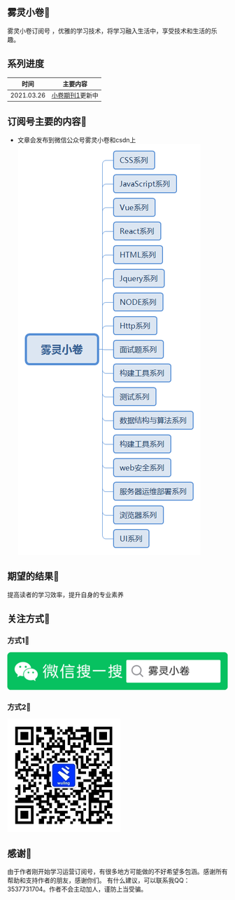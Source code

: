 ## 雾灵小卷🧚
雾灵小卷订阅号 ，优雅的学习技术，将学习融入生活中，享受技术和生活的乐趣。
## 系列进度
| 时间| 主要内容 |
|  ----  |  ----  |
| 2021.03.26| [小卷期刊1](./vue/jk1.md)更新中|
## 订阅号主要的内容🧚
- 文章会发布到微信公众号雾灵小卷和csdn上
![系列内容](./雾灵小卷.png)
## 期望的结果🧚
提高读者的学习效率，提升自身的专业素养
## 关注方式🧚
### 方式1🧚
![公众号搜索](./sousuo.png)
### 方式2🧚
![二维码扫描](./qrcode.jpg)
## 感谢🧚
由于作者刚开始学习运营订阅号，有很多地方可能做的不好希望多包涵。感谢所有帮助和支持作者的朋友，感谢你们。
有什么建议，可以联系我QQ：3537731704。作者不会主动加人，谨防上当受骗。
